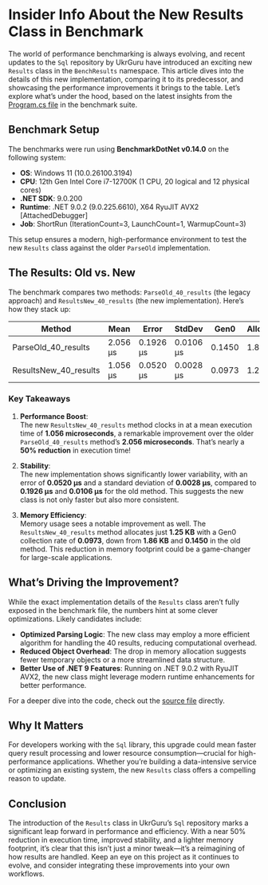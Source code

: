 ﻿# Insider Info About the New Results Class in Benchmark

The world of performance benchmarking is always evolving, and recent updates to the `Sql` repository by UkrGuru have introduced an exciting new `Results` class in the `BenchResults` namespace. This article dives into the details of this new implementation, comparing it to its predecessor, and showcasing the performance improvements it brings to the table. Let’s explore what’s under the hood, based on the latest insights from the [Program.cs file](https://github.com/UkrGuru/Sql/blob/main/benchmark/BenchResults/Program.cs) in the benchmark suite.

## Benchmark Setup

The benchmarks were run using **BenchmarkDotNet v0.14.0** on the following system:

- **OS**: Windows 11 (10.0.26100.3194)  
- **CPU**: 12th Gen Intel Core i7-12700K (1 CPU, 20 logical and 12 physical cores)  
- **.NET SDK**: 9.0.200  
- **Runtime**: .NET 9.0.2 (9.0.225.6610), X64 RyuJIT AVX2 [AttachedDebugger]  
- **Job**: ShortRun (IterationCount=3, LaunchCount=1, WarmupCount=3)  

This setup ensures a modern, high-performance environment to test the new `Results` class against the older `ParseOld` implementation.

## The Results: Old vs. New

The benchmark compares two methods: `ParseOld_40_results` (the legacy approach) and `ResultsNew_40_results` (the new implementation). Here’s how they stack up:

| Method                | Mean     | Error     | StdDev    | Gen0   | Allocated |
|-----------------------|----------|-----------|-----------|--------|-----------|
| ParseOld_40_results   | 2.056 μs | 0.1926 μs | 0.0106 μs | 0.1450 |   1.86 KB |
| ResultsNew_40_results | 1.056 μs | 0.0520 μs | 0.0028 μs | 0.0973 |   1.25 KB |

### Key Takeaways

1. **Performance Boost**:  
   The new `ResultsNew_40_results` method clocks in at a mean execution time of **1.056 microseconds**, a remarkable improvement over the older `ParseOld_40_results` method’s **2.056 microseconds**. That’s nearly a **50% reduction** in execution time!

2. **Stability**:  
   The new implementation shows significantly lower variability, with an error of **0.0520 μs** and a standard deviation of **0.0028 μs**, compared to **0.1926 μs** and **0.0106 μs** for the old method. This suggests the new class is not only faster but also more consistent.

3. **Memory Efficiency**:  
   Memory usage sees a notable improvement as well. The `ResultsNew_40_results` method allocates just **1.25 KB** with a Gen0 collection rate of **0.0973**, down from **1.86 KB** and **0.1450** in the old method. This reduction in memory footprint could be a game-changer for large-scale applications.

## What’s Driving the Improvement?

While the exact implementation details of the `Results` class aren’t fully exposed in the benchmark file, the numbers hint at some clever optimizations. Likely candidates include:

- **Optimized Parsing Logic**: The new class may employ a more efficient algorithm for handling the 40 results, reducing computational overhead.
- **Reduced Object Overhead**: The drop in memory allocation suggests fewer temporary objects or a more streamlined data structure.
- **Better Use of .NET 9 Features**: Running on .NET 9.0.2 with RyuJIT AVX2, the new class might leverage modern runtime enhancements for better performance.

For a deeper dive into the code, check out the [source file](https://github.com/UkrGuru/Sql/blob/main/benchmark/BenchResults/ResultsNew.cs) directly.

## Why It Matters

For developers working with the `Sql` library, this upgrade could mean faster query result processing and lower resource consumption—crucial for high-performance applications. Whether you’re building a data-intensive service or optimizing an existing system, the new `Results` class offers a compelling reason to update.

## Conclusion

The introduction of the `Results` class in UkrGuru’s `Sql` repository marks a significant leap forward in performance and efficiency. With a near 50% reduction in execution time, improved stability, and a lighter memory footprint, it’s clear that this isn’t just a minor tweak—it’s a reimagining of how results are handled. Keep an eye on this project as it continues to evolve, and consider integrating these improvements into your own workflows.
